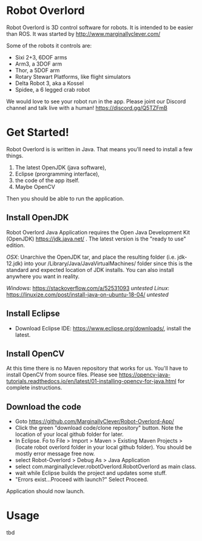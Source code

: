 # Robot Overlord #

Robot Overlord is 3D control software for robots.  It is intended to be easier than ROS.  It was started by http://www.marginallyclever.com/

Some of the robots it controls are:

 - Sixi 2+3, 6DOF arms
 - Arm3, a 3DOF arm
 - Thor, a 5DOF arm
 - Rotary Stewart Platforms, like flight simulators
 - Delta Robot 3, aka a Kossel
 - Spidee, a 6 legged crab robot

We would love to see your robot run in the app.  Please joint our Discord channel and talk live with a human!  https://discord.gg/Q5TZFmB

# Get Started! ##

Robot Overlord is is written in Java.  That means you'll need to install a few things.  
1. The latest OpenJDK (java software), 
2. Eclipse (prorgramming interface),
3. the code of the app itself.
4. Maybe OpenCV

Then you should be able to run the application.

## Install OpenJDK

Robot Overlord Java Application requires the Open Java Development Kit (OpenJDK) https://jdk.java.net/ .  The latest version is the "ready to use" edition.

*OSX*: Unarchive the OpenJDK tar, and place the resulting folder (i.e. jdk-12.jdk) into your /Library/Java/JavaVirtualMachines/ folder since this is the standard and expected location of JDK installs. You can also install anywhere you want in reality.

*Windows*: https://stackoverflow.com/a/52531093 _untested_
*Linux*: https://linuxize.com/post/install-java-on-ubuntu-18-04/ _untested_

## Install Eclipse

* Download Eclipse IDE: https://www.eclipse.org/downloads/, install the latest.

## Install OpenCV

At this time there is no Maven repository that works for us.  You'll have to install OpenCV from source files.
Please see https://opencv-java-tutorials.readthedocs.io/en/latest/01-installing-opencv-for-java.html for complete instructions.

## Download the code

* Goto https://github.com/MarginallyClever/Robot-Overlord-App/
* Click the green "download code/clone repository" button.  Note the location of your local github folder for later.
* In Eclipse. Fo to File > Import > Maven > Existing Maven Projects > (locate robot overlord folder in your local github folder).  You should be mostly error message free now.
* select Robot-Overlord > Debug As > Java Application
* select com.marginallyclever.robotOverlord.RobotOverlord as main class.
* wait while Eclipse builds the project and updates some stuff.
* "Errors exist...Proceed with launch?" Select Proceed.

Application should now launch.

# Usage

tbd
